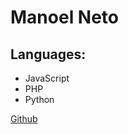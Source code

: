 # Manoel Neto


## Languages:

- JavaScript
- PHP
- Python

[Github](https://github.com/manoelneto-dev)